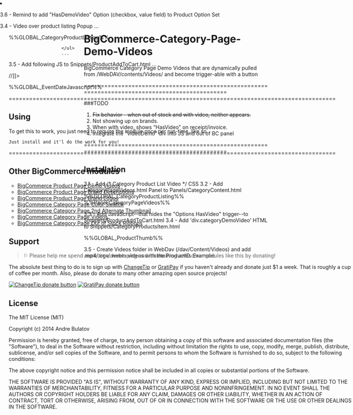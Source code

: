 BigCommerce-Category-Page-Demo-Videos
=====================================

BigCommerce Category Page Demo Videos that are dynamically pulled from /WebDAV/contents/Videos/ and become trigger-able with a button


================================================================================================

###TODO

1. ~~Fix behavior - when out of stock and with video, neither appears.~~
2. Not showing up on brands.
3. When with video, shows “HasVideo” on receipt/invoice.
4. Integrate the "videoDemo" div into JS and out of BC panel

================================================================================================

## Installation

3.1 - Add /* Category Product List Video */ CSS
3.2 - Add CategoryPageVideos.html Panel to Panels/CategoryContent.html
                            %%GLOBAL_CategoryProductListing%%
                            %%Panel.CategoryPageVideos%%                            
                        </ul>
                        
3.3 - Add JavaScript--that hides the "Options HasVideo" trigger--to Snippets/ProductAddToCart.html
3.4 - Add 'div.categoryDemoVideo' HTML to Snippets/CategoryProductsItem.html 
    <div class="ProductImage QuickView" data-product="%%GLOBAL_ProductId%%">
        %%GLOBAL_ProductThumb%%
        <div class="categoryDemoVideo" class="%%GLOBAL_ProductId%%"></div>
    </div>

3.5 - Create Videos folder in WebDav (/dav/Content/Videos) and add .mp4/.ogv/.webm videos with the ProductID.  Example:  
	<li class="Odd " style="min-height: 472px; position: absolute; left: 0px; top: 0px;">
		<div class="ProductImage QuickView" data-product="296"> <!--  --> 
		<!-- The ProductID is the number value of 'data-product="###"' -->
		
3.6 - Remind to add "HasDemoVideo" Option (checkbox, value field) to Product Option Set

3.4 - Video over product listing Popup
						...
                        <ul class="ProductList %%GLOBAL_DisplayMode%%">
                            %%GLOBAL_CategoryProductListing%%
                            
<script type="text/javascript">

$(".Options").each(function checkForVideo(url) {

	var ProductCatOpt = $(this);
		ProductId = $(this).parent().parent().find('div.ProductImage').attr('data-product');

	function ajax1() {
	    return $.ajax('/content/videos/'+ProductId+'.mp4')
		    .done(function() { 
		        $(ProductCatOpt).addClass('withVideo');
		    }).fail(function() { 
		    	return;
		    });
		}
		$.when(ajax1()).done(function(a1){

	        $('.withVideo').closest('li').append('<span class="videoDemoBtn"><div class="triangle"></div></span>');
	
	        $('.videoDemoBtn').click(function() {    
	
	        if($(this).hasClass('videoPlaying')) {
	            $(this).removeClass('videoPlaying');
	            $(this).parent().find('img').show();
	            $(this).parent().find('div.categoryDemoVideo').hide().html('');
	            }
	            else {
	        
	                var ProductId = $(this).parent().find('div.ProductImage').attr('data-product');
	                $(this).addClass('videoPlaying');
	                $(this).parent().find('img').hide();        
	                $(this).parent().find('div.categoryDemoVideo').show().html('<video id="demoVideo" class="video" preload="auto" autoplay="autoplay" loop="loop" autobuffer="autobuffer" muted="muted" controls="controls" width="100%" height="100%"><source src="https://store-mixi7d.mybigcommerce.com/content/videos/'+ProductId+'.mp4"><source src="https://store-mixi7d.mybigcommerce.com/content/videos/'+ProductId+'.ogv" type="video/ogg"><p>Your browser does not support this video.  Please upgrade your browser!</p></video>');
	                        }
	                });

            });


/*
	var video = document.getElementById('demoVideo');
	video.addEventListener('click',function(){
	  video.play();
	},false);
*/


        });

</script>
                            
                        </ul>
                        ...

3.5 - Add following JS to Snippets/ProductAddToCart.html
...
<!-- //Custom Add to Wishlist -->
//]]></script>

%%GLOBAL_EventDateJavascript%%

<script language="javascript" type="text/javascript">
            $('.productAttributeList').find("span:contains('HasDemoVideo')").closest('.productAttributeRow').hide();
</script>






================================================================================================

## Using

To get this to work, you just need to require the module once per run-time, like so.

    Just install and it'l do the work for you!

================================================================================================

## Other BigCommerce modules

* [BigCommerce Product Page Demo Videos](https://github.com/iamandrebulatov/BigCommerce-Product-Page-Demo-Videos)
* [BigCommerce Product Page Brand Descriptions](https://github.com/iamandrebulatov/BigCommerce-Product-Page-Brand-Descriptions)
* [BigCommerce Product Page Brand Logos](https://github.com/iamandrebulatov/BigCommerce-Product-Page-Brand-Logos)
* [BigCommerce Category Page Color Swatch](https://github.com/iamandrebulatov/BigCommerce-Color-Swatch-On-Category)
* [BigCommerce Category Page 2nd Alternate Thumbnail](https://github.com/iamandrebulatov/BigCommerce-Category-Pages-2nd-Alternate-Thumbnail)
* [BigCommerce Category Page Videos](https://github.com/iamandrebulatov/BigCommerce-Category-Page-Demo-Videos)
* [BigCommerce Category Page Out of Stock Ribbons](https://github.com/iamandrebulatov/BigCommerce-Out-of-Stock-Category-Items)


## Support

> ⚐ Please help me spend more time developing and maintaining awesome modules like this by donating!

The absolute best thing to do is to sign up with [ChangeTip](//changetip.com) or [GratiPay](//gratipay.com) if you haven't already and donate just $1 a week. That is roughly a cup of coffee per month. Also, please do donate to many other amazing open source projects!

[![ChangeTip donate button](http://andrebulatov.com/wp-content/uploads/tipme_button.png)](//www.changetip.com/tipme/andre.bulatov/ "Donate once-off to this project using ChangeTip")
[![GratiPay donate button](http://andrebulatov.com/wp-content/uploads/gratipay-button.png)](//www.gratipay.com/andrebulatov/ "Donate once-off to this project using GratiPay")


## License

The MIT License (MIT)

Copyright (c) 2014 Andre Bulatov

Permission is hereby granted, free of charge, to any person obtaining a copy
of this software and associated documentation files (the "Software"), to deal
in the Software without restriction, including without limitation the rights
to use, copy, modify, merge, publish, distribute, sublicense, and/or sell
copies of the Software, and to permit persons to whom the Software is
furnished to do so, subject to the following conditions:

The above copyright notice and this permission notice shall be included in
all copies or substantial portions of the Software.

THE SOFTWARE IS PROVIDED "AS IS", WITHOUT WARRANTY OF ANY KIND, EXPRESS OR
IMPLIED, INCLUDING BUT NOT LIMITED TO THE WARRANTIES OF MERCHANTABILITY,
FITNESS FOR A PARTICULAR PURPOSE AND NONINFRINGEMENT. IN NO EVENT SHALL THE
AUTHORS OR COPYRIGHT HOLDERS BE LIABLE FOR ANY CLAIM, DAMAGES OR OTHER
LIABILITY, WHETHER IN AN ACTION OF CONTRACT, TORT OR OTHERWISE, ARISING FROM,
OUT OF OR IN CONNECTION WITH THE SOFTWARE OR THE USE OR OTHER DEALINGS IN
THE SOFTWARE.
